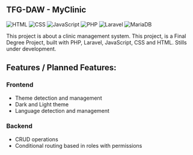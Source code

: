 ## TFG-DAW - MyClinic

![HTML](https://img.shields.io/badge/HTML-gray?logo=html5)
![CSS](https://img.shields.io/badge/CSS-gray?logo=css3)
![JavaScript](https://img.shields.io/badge/JavaScript-ES6-yellow?logo=javascript)
![PHP](https://img.shields.io/badge/PHP-8.4.3-blue?logo=php)
![Laravel](https://img.shields.io/badge/Laravel-11-red?logo=laravel)
![MariaDB](https://img.shields.io/badge/MariaDB-11.8-blue?logo=mariadb)

This project is about a clinic management system. This project, is a Final Degree Project, built with PHP, Laravel, JavaScript, CSS and HTML. Stills under development.

## Features / Planned Features:

### Frontend
- Theme detection and management
- Dark and Light theme
- Language detection and management

### Backend

- CRUD operations
- Conditional routing based in roles with permissions


